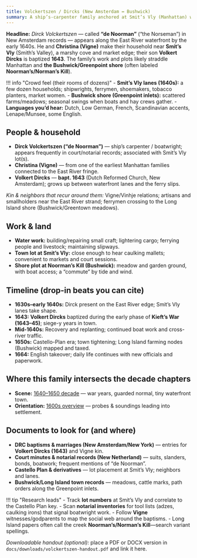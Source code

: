```yaml
---
title: Volckertszen / Dircks (New Amsterdam ↔ Bushwick)
summary: A ship’s-carpenter family anchored at Smit’s Vly (Manhattan) with a shore plot at Noorman’s Kill/Bushwick; work and kin flow across the East River.
---
```


**Headline:** *Dirck Volckertszen* — called **“de Noorman”** (“the Norseman”) in New Amsterdam records — appears along the East River waterfront by the early 1640s. He and **Christina (Vigne)** make their household near **Smit’s Vly** (Smith’s Valley), a marshy cove and market edge; their son **Volkert Dircks** is baptized **1643**. The family’s work and plots likely straddle Manhattan and **the Bushwick/Greenpoint shore** (often labeled **Noorman’s/Norman’s Kill**).

!!! info "Crowd feel (their rooms of dozens)"
    - **Smit’s Vly lanes (1640s):** a few dozen households; shipwrights, ferrymen, shoemakers, tobacco planters, market women.
    - **Bushwick shore (Greenpoint inlets):** scattered farms/meadows; seasonal swings when boats and hay crews gather.
    - **Languages you’d hear:** Dutch, Low German, French, Scandinavian accents, Lenape/Munsee, some English.

## People & household

- **Dirck Volckertszen (“de Noorman”)** — ship’s carpenter / boatwright; appears frequently in court/notarial records; associated with Smit’s Vly lot(s).
- **Christina (Vigne)** — from one of the earliest Manhattan families connected to the East River fringe.
- **Volkert Dircks** — **bapt. 1643** (Dutch Reformed Church, New Amsterdam); grows up between waterfront lanes and the ferry slips.

*Kin & neighbors that recur around them:* Vigne/Vinhje relations; artisans and smallholders near the East River strand; ferrymen crossing to the Long Island shore (Bushwick/Greentown meadows).

## Work & land

- **Water work:** building/repairing small craft; lightering cargo; ferrying people and livestock; maintaining slipways.
- **Town lot at Smit’s Vly:** close enough to hear caulking mallets; convenient to markets and court sessions.
- **Shore plot at Noorman’s Kill (Bushwick):** meadow and garden ground, with boat access; a “commute” by tide and wind.

## Timeline (drop-in beats you can cite)
- **1630s–early 1640s:** Dirck present on the East River edge; Smit’s Vly lanes take shape.
- **1643:** **Volkert Dircks** baptized during the early phase of **Kieft’s War (1643–45)**; siege-y years in town.
- **Mid-1640s:** Recovery and replanting; continued boat work and cross-river traffic.
- **1650s:** Castello-Plan era; town tightening; Long Island farming nodes (Bushwick) mapped and taxed.
- **1664:** English takeover; daily life continues with new officials and paperwork.

## Where this family intersects the decade chapters
- **Scene:** [1640–1650 decade](/decades/1640-1650/) — war years, guarded normal, tiny waterfront town.
- **Orientation:** [1600s overview](/decades/1600s/) — probes & soundings leading into settlement.

## Documents to look for (and where)
- **DRC baptisms & marriages (New Amsterdam/New York)** — entries for **Volkert Dircks (1643)** and Vigne kin.
- **Court minutes & notarial records (New Netherland)** — suits, slanders, bonds, boatwork; frequent mentions of “de Noorman”.
- **Castello Plan & derivatives** — lot placement at Smit’s Vly; neighbors and lanes.
- **Bushwick/Long Island town records** — meadows, cattle marks, path orders along the Greenpoint inlets.

!!! tip "Research leads"
    - Track **lot numbers** at Smit’s Vly and correlate to the Castello Plan key.
    - Scan **notarial inventories** for tool lists (adzes, caulking irons) that signal boatwright work.
    - Follow **Vigne** witnesses/godparents to map the social web around the baptisms.
    - Long Island papers often call the creek **Noorman’s/Norman’s Kill**—search variant spellings.

*Downloadable handout (optional):* place a PDF or DOCX version in `docs/downloads/volckertszen-handout.pdf` and link it here.
